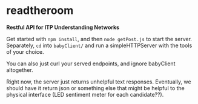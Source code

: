 # readtheroom

**Restful API for ITP Understanding Networks**

Get started with `npm install`, and then `node getPost.js` to start the server. 
Separately, `cd` into `babyClient/` and run a simpleHTTPServer with the tools of your choice. 

You can also just curl your served endpoints, and ignore babyClient altogether. 

Right now, the server just returns unhelpful text responses. Eventually, we should have it return json or something else that might be helpful to the physical interface (LED sentiment meter for each candidate??).